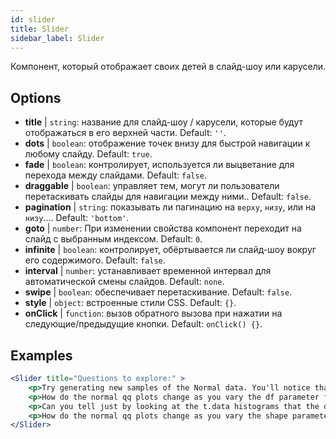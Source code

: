 ```yaml
---
id: slider 
title: Slider
sidebar_label: Slider
---
```


Компонент, который отображает своих детей в слайд-шоу или карусели.

## Options

* __title__ | `string`: название для слайд-шоу / карусели, которые будут отображаться в его верхней части. Default: `''`.
* __dots__ | `boolean`: отображение точек внизу для быстрой навигации к любому слайду. Default: `true`.
* __fade__ | `boolean`: контролирует, используется ли выцветание для перехода между слайдами. Default: `false`.
* __draggable__ | `boolean`: управляет тем, могут ли пользователи перетаскивать слайды для навигации между ними.. Default: `false`.
* __pagination__ | `string`: показывать ли пагинацию на `верху`, `низу`, или на `низу`.... Default: `'bottom'`.
* __goto__ | `number`: При изменении свойства компонент переходит на слайд с выбранным индексом. Default: `0`.
* __infinite__ | `boolean`: контролирует, обёртывается ли слайд-шоу вокруг его содержимого. Default: `false`.
* __interval__ | `number`: устанавливает временной интервал для автоматической смены слайдов. Default: `none`.
* __swipe__ | `boolean`: обеспечивает перетаскивание. Default: `false`.
* __style__ | `object`: встроенные стили CSS. Default: `{}`.
* __onClick__ | `function`: вызов обратного вызова при нажатии на следующие/предыдущие кнопки. Default: `onClick() {}`.


## Examples

```jsx live
<Slider title="Questions to explore:" >
    <p>Try generating new samples of the Normal data. You'll notice that the points don't always lie exactly on the line. This is typical variation. As you generate more random realizations of this plot you'll get better calibrated to the kind of deviation you can expect to see from this large a sample of Normal data.</p>
    <p>How do the normal qq plots change as you vary the df parameter for the t-distributed data?</p>
    <p>Can you tell just by looking at the t.data histograms that the data aren't normally distributed? Is it easier to tell from the QQ plots?</p>
    <p>How do the normal qq plots change as you vary the shape parameter in the gamma-distributed data?</p>
</Slider>
```

